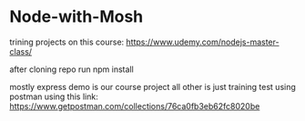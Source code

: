 # Node-with-Mosh
trining projects on this course:
https://www.udemy.com/nodejs-master-class/

after cloning repo run npm install

mostly express demo is our course project all other is just training
test using postman using this link:
https://www.getpostman.com/collections/76ca0fb3eb62fc8020be
